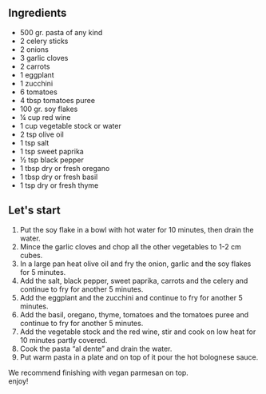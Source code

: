 ## Ingredients

- 500 gr. pasta of any kind
- 2 celery sticks
- 2 onions
- 3 garlic cloves
- 2 carrots
- 1 eggplant
- 1 zucchini
- 6 tomatoes
- 4 tbsp tomatoes puree
- 100 gr. soy flakes
- ¼ cup red wine
- 1 cup vegetable stock or water
- 2 tsp olive oil
- 1 tsp salt
- 1 tsp sweet paprika
- ½ tsp black pepper
- 1 tbsp dry or fresh oregano
- 1 tbsp dry or fresh basil
- 1 tsp dry or fresh thyme

## Let's start

1. Put the soy flake in a bowl with hot water for 10 minutes, then drain the water.
2. Mince the garlic cloves and chop all the other vegetables to 1-2 cm cubes.
3. In a large pan heat olive oil and fry the onion, garlic and the soy flakes for 5 minutes.
4. Add the salt, black pepper, sweet paprika, carrots and the celery and continue to fry for another 5 minutes.
5. Add the eggplant and the zucchini and continue to fry for another 5 minutes.
6. Add the basil, oregano, thyme, tomatoes and the tomatoes puree and continue to fry for another 5 minutes.
7. Add the vegetable stock and the red wine, stir and cook on low heat for 10 minutes partly covered.
8. Cook the pasta “al dente” and drain the water.
9. Put warm pasta in a plate and on top of it pour the hot bolognese sauce.

We recommend finishing with vegan parmesan on top.<br/>
enjoy!
